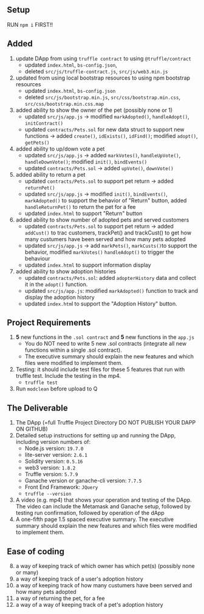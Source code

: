 ## Setup
RUN `npm i` FIRST!!
## Added
1. update DApp from using `truffle contract` to using `@truffle/contract `
    - updated `index.html`, `bs-config.json`, 
    - deleted `src/js/truffle-contract.js`, `src/js/web3.min.js`
2. updated from using local bootstrap resources to using npm bootstrap resources 
    - updated `index.html`, `bs-config.json`
    - deleted `src/js/bootstrap.min.js`, `src/css/bootstrap.min.css`, `src/css/bootstrap.min.css.map`
3. added ability to show the owner of the pet (possibly none or 1)
    - updated `src/js/app.js` -> modified `markAdopted()`, `handleAdopt()`, `initContract()`
    - updated `contracts/Pets.sol` for new data struct to support new functions -> added `create()`, `idExists()`, `idFind()`; modified `adopt()`, `getPets()`
4. added ability to up/down vote a pet
    - updated `src/js/app.js` -> added `markVotes()`, `handleUpVote()`, `handleDownVote()`; modified `init()`, `bindEvents()`
    - updated `contracts/Pets.sol` -> added `upVote()`, `downVote()`
5. added ability to return a pet
    - updated `contracts/Pets.sol` to support pet return -> added `returnPet()`
    - updated `src/js/app.js` -> modified `init()`, `bindEvents()`, `markAdopted()` to support the behavior of "Return" button, added `handleReturnPet()` to return the pet for a fee
    - updated `index.html` to support "Return" button
6. added ability to show number of adopted pets and served customers
    - updated `contracts/Pets.sol` to support pet return -> added `addCust()` to trac customers, trackPet() and trackCust() to get how many custumers have been served and how many pets adopted
    - updated `src/js/app.js` -> add `markPets()`, `markCusts()`to support the behavior, modified `markVotes()` `handleAdopt()` to trigger the behaviour
    - updated `index.html` to support information display
7. added ability to show adoption histories
    - updated `contracts/Pets.sol`: added `adopterHistory` data and collect it in the `adopt()` function.
    - updated `src/js/app.js`: modified `markAdopted()` function to track and display the adoption history
    - updated `index.htm`l to support the "Adoption History" button.



## Project Requirements
1. **5** new functions in the `.sol contract` and **5** new functions in the `app.js`
    - You do NOT need to write 5 new .sol contracts (integrate all new functions within a single .sol contract).
    - The executive summary should explain the new features and which files were modified to implement them.
2. Testing: it should include test files for these 5 features that run with truffle test. Include the testing in the mp4.
    - `truffle test`
3. Run `modclean` before upload to Q

## The Deliverable
1. The DApp (=full Truffle Project Directory DO NOT PUBLISH YOUR DAPP ON GITHUB)
2. Detailed setup instructions for setting up and running the DApp, including version numbers of:
    - Node.js version: `19.7.0`
    - lite-server version: `2.6.1`
    - Solidity version: `0.5.16`
    - web3 version: `1.8.2`
    - Truffle version: `5.7.9`
    - Ganache version or ganache-cli version: `7.7.5`
    - Front End Framework: `JQuery`
    - `truffle --version`
3. A video (e.g. mp4) that shows your operation and testing of the DApp. The video can include the Metamask and Ganache setup, followed by testing run confirmation, followed by operation of the dApp
4. A one-fifth page 1.5 spaced executive summary. The executive summary should explain the new features and which files were modified to implement them.

## Ease of coding
8. a way of keeping track of which owner has which pet(s) (possibly none or many)
10. a way of keeping track of a user's adoption history
12. a way of keeping track of how many custumers have been served and how many pets adopted
13. a way of returning the pet, for a fee
11. a way of a way of keeping track of a pet's adoption history 

